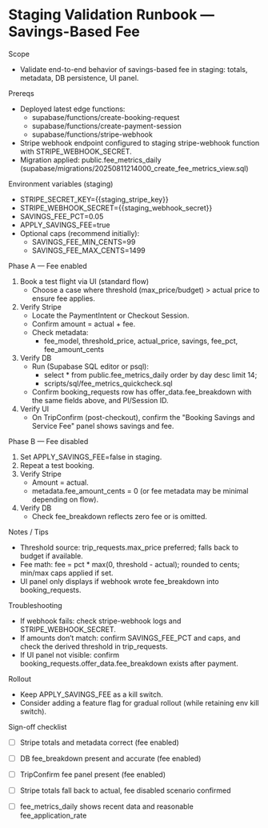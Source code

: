 # Staging Validation Runbook — Savings-Based Fee

Scope
- Validate end-to-end behavior of savings-based fee in staging: totals, metadata, DB persistence, UI panel.

Prereqs
- Deployed latest edge functions:
  - supabase/functions/create-booking-request
  - supabase/functions/create-payment-session
  - supabase/functions/stripe-webhook
- Stripe webhook endpoint configured to staging stripe-webhook function with STRIPE_WEBHOOK_SECRET.
- Migration applied: public.fee_metrics_daily (supabase/migrations/20250811214000_create_fee_metrics_view.sql)

Environment variables (staging)
- STRIPE_SECRET_KEY={{staging_stripe_key}}
- STRIPE_WEBHOOK_SECRET={{staging_webhook_secret}}
- SAVINGS_FEE_PCT=0.05
- APPLY_SAVINGS_FEE=true
- Optional caps (recommend initially):
  - SAVINGS_FEE_MIN_CENTS=99
  - SAVINGS_FEE_MAX_CENTS=1499

Phase A — Fee enabled
1) Book a test flight via UI (standard flow)
   - Choose a case where threshold (max_price/budget) > actual price to ensure fee applies.
2) Verify Stripe
   - Locate the PaymentIntent or Checkout Session.
   - Confirm amount = actual + fee.
   - Check metadata:
     - fee_model, threshold_price, actual_price, savings, fee_pct, fee_amount_cents
3) Verify DB
   - Run (Supabase SQL editor or psql):
     - select * from public.fee_metrics_daily order by day desc limit 14;
     - scripts/sql/fee_metrics_quickcheck.sql
   - Confirm booking_requests row has offer_data.fee_breakdown with the same fields above, and PI/Session ID.
4) Verify UI
   - On TripConfirm (post-checkout), confirm the "Booking Savings and Service Fee" panel shows savings and fee.

Phase B — Fee disabled
1) Set APPLY_SAVINGS_FEE=false in staging.
2) Repeat a test booking.
3) Verify Stripe
   - Amount = actual.
   - metadata.fee_amount_cents = 0 (or fee metadata may be minimal depending on flow).
4) Verify DB
   - Check fee_breakdown reflects zero fee or is omitted.

Notes / Tips
- Threshold source: trip_requests.max_price preferred; falls back to budget if available.
- Fee math: fee = pct * max(0, threshold - actual); rounded to cents; min/max caps applied if set.
- UI panel only displays if webhook wrote fee_breakdown into booking_requests.

Troubleshooting
- If webhook fails: check stripe-webhook logs and STRIPE_WEBHOOK_SECRET.
- If amounts don’t match: confirm SAVINGS_FEE_PCT and caps, and check the derived threshold in trip_requests.
- If UI panel not visible: confirm booking_requests.offer_data.fee_breakdown exists after payment.

Rollout
- Keep APPLY_SAVINGS_FEE as a kill switch.
- Consider adding a feature flag for gradual rollout (while retaining env kill switch).

Sign-off checklist
- [ ] Stripe totals and metadata correct (fee enabled)
- [ ] DB fee_breakdown present and accurate (fee enabled)
- [ ] TripConfirm fee panel present (fee enabled)
- [ ] Stripe totals fall back to actual, fee disabled scenario confirmed
- [ ] fee_metrics_daily shows recent data and reasonable fee_application_rate

